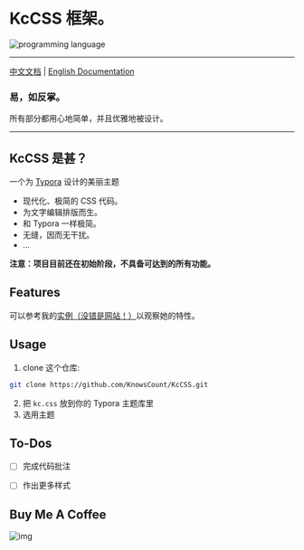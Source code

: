 # KcCSS 框架。

![programming language](https://images.unsplash.com/photo-1523437113738-bbd3cc89fb19?ixlib=rb-1.2.1&ixid=eyJhcHBfaWQiOjEyMDd9&auto=format&fit=crop&w=1000&q=80)

---

[中文文档](README-ZH.md) | [English Documentation](README.md)

### 易，如反掌。

所有部分都用心地简单，并且优雅地被设计。

---

## KcCSS 是甚？

一个为 [Typora](https://typora.io) 设计的美丽主题

- 现代化、极简的 CSS 代码。
- 为文字编辑排版而生。
- 和 Typora 一样极简。
- 无缝，因而无干扰。
- ...

**注意：项目目前还在初始阶段，不具备可达到的所有功能。**

## Features

可以参考我的[实例（没错是网站！）](http://ebooks.knowscount.cc)以观察她的特性。

## Usage

1. clone 这个仓库:
```bash
git clone https://github.com/KnowsCount/KcCSS.git
```
2. 把 `kc.css` 放到你的 Typora 主题库里
3. 选用主题


## To-Dos

- [ ] 完成代码批注

- [ ] 作出更多样式

## Buy Me A Coffee

![img](http://docs.knowscount.cc/wp-content/uploads/2020/07/IMG_138520200705-095413.jpg)
